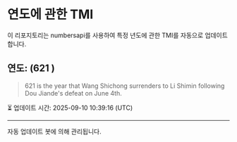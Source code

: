
# 연도에 관한 TMI

이 리포지토리는 numbersapi를 사용하여 특정 년도에 관한 TMI를 자동으로 업데이트합니다.

## 연도: (621 )
> 621 is the year that Wang Shichong surrenders to Li Shimin following Dou Jiande's defeat on June 4th.

⏳ 업데이트 시간: 2025-09-10 10:39:16 (UTC)

---
자동 업데이트 봇에 의해 관리됩니다.
